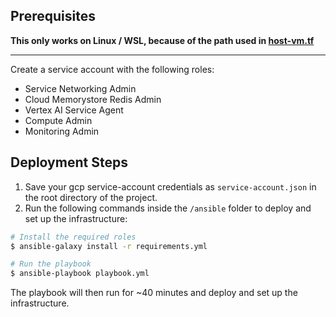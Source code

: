 ## Prerequisites

**This only works on Linux / WSL, because of the path used in [host-vm.tf](./terraform/host-vm.tf)**

---

Create a service account with the following roles:
- Service Networking Admin
- Cloud Memorystore Redis Admin
- Vertex AI Service Agent
- Compute Admin
- Monitoring Admin

## Deployment Steps

1. Save your gcp service-account credentials as `service-account.json` in the root directory of the project.
2. Run the following commands inside the `/ansible` folder to deploy and set up the infrastructure:

```bash
# Install the required roles
$ ansible-galaxy install -r requirements.yml

# Run the playbook
$ ansible-playbook playbook.yml
```

The playbook will then run for ~40 minutes and deploy and set up the infrastructure.